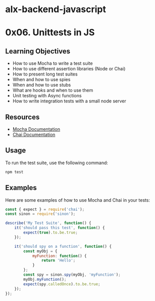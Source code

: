 # alx-backend-javascript
# 0x06. Unittests in JS

## Learning Objectives

- How to use Mocha to write a test suite
- How to use different assertion libraries (Node or Chai)
- How to present long test suites
- When and how to use spies
- When and how to use stubs
- What are hooks and when to use them
- Unit testing with Async functions
- How to write integration tests with a small node server

## Resources

- [Mocha Documentation](https://mochajs.org/)
- [Chai Documentation](https://www.chaijs.com/)

## Usage

To run the test suite, use the following command:

```bash
npm test
```

## Examples

Here are some examples of how to use Mocha and Chai in your tests:

```javascript
const { expect } = require('chai');
const sinon = require('sinon');

describe('My Test Suite', function() {
    it('should pass this test', function() {
        expect(true).to.be.true;
    });

    it('should spy on a function', function() {
        const myObj = {
            myFunction: function() {
                return 'Hello';
            }
        };
        const spy = sinon.spy(myObj, 'myFunction');
        myObj.myFunction();
        expect(spy.calledOnce).to.be.true;
    });
});
```